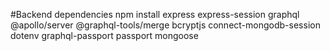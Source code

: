 #Backend dependencies
npm install express express-session graphql @apollo/server @graphql-tools/merge bcryptjs connect-mongodb-session dotenv graphql-passport passport mongoose